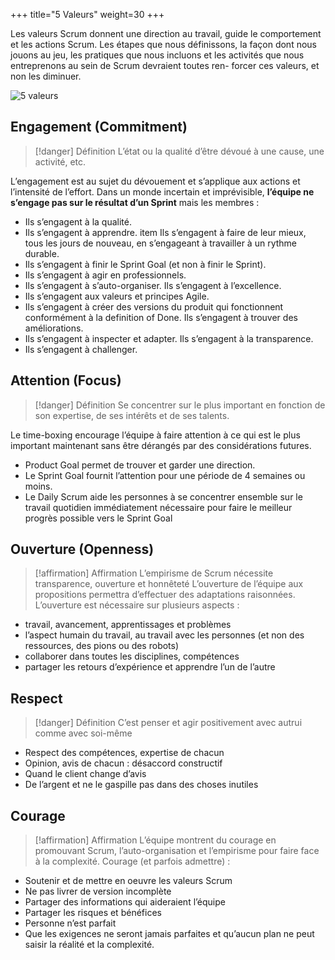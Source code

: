 +++
title="5 Valeurs"
weight=30
+++

Les valeurs Scrum donnent une direction au travail, guide le comportement et les actions
Scrum. Les étapes que nous définissons, la façon dont nous jouons au jeu, les pratiques que
nous incluons et les activités que nous entreprenons au sein de Scrum devraient toutes ren-
forcer ces valeurs, et non les diminuer.


![5 valeurs](5valeurs.png)

## Engagement (Commitment)
> [!danger] Définition
>  L’état ou la qualité d’être dévoué à une cause, une activité, etc.

L’engagement est au sujet du dévouement et s’applique aux actions et l’intensité de l’effort.
Dans un monde incertain et imprévisible, **l’équipe ne s’engage pas sur le résultat d’un Sprint**
mais les membres :
- Ils s’engagent à la qualité.
- Ils s’engagent à apprendre. item Ils s’engagent à faire de leur mieux, tous les jours de nouveau, en s’engageant à travailler à un rythme durable.
- Ils s’engagent à finir le Sprint Goal (et non à finir le Sprint).
- Ils s’engagent à agir en professionnels.
- Ils s’engagent à s’auto-organiser. Ils s’engagent à l’excellence.
- Ils s’engagent aux valeurs et principes Agile.
- Ils s’engagent à créer des versions du produit qui fonctionnent conformément à la definition of Done. Ils s’engagent à trouver des améliorations.
- Ils s’engagent à inspecter et adapter. Ils s’engagent à la transparence.
- Ils s’engagent à challenger.

## Attention (Focus)
> [!danger] Définition
>  Se concentrer sur le plus important en fonction de son expertise, de ses intérêts et de ses
>  talents.

Le time-boxing encourage l’équipe à faire attention à ce qui est le plus important maintenant sans être dérangés par des considérations futures.
- Product Goal permet de trouver et garder une direction.
- Le Sprint Goal fournit l’attention pour une période de 4 semaines ou moins.
- Le Daily Scrum aide les personnes à se concentrer ensemble sur le travail quotidien immédiatement nécessaire pour faire le meilleur progrès possible vers le Sprint Goal

## Ouverture (Openness)
> [!affirmation] Affirmation
>  L’empirisme de Scrum nécessite transparence, ouverture et honnêteté
L’ouverture de l’équipe aux propositions permettra d’effectuer des adaptations raisonnées.  
L’ouverture est nécessaire sur plusieurs aspects :
- travail, avancement, apprentissages et problèmes
- l’aspect humain du travail, au travail avec les personnes (et non des ressources, des pions ou des robots)
- collaborer dans toutes les disciplines, compétences
- partager les retours d’expérience et apprendre l’un de l’autre

## Respect
> [!danger] Définition
>  C’est penser et agir positivement avec autrui comme avec soi-même
- Respect des compétences, expertise de chacun
- Opinion, avis de chacun : désaccord constructif
- Quand le client change d’avis
- De l’argent et ne le gaspille pas dans des choses inutiles

## Courage
> [!affirmation] Affirmation
>  L’équipe montrent du courage en promouvant Scrum, l’auto-organisation et l’empirisme
>  pour faire face à la complexité.
Courage (et parfois admettre) :
- Soutenir et de mettre en oeuvre les valeurs Scrum
- Ne pas livrer de version incomplète
- Partager des informations qui aideraient l’équipe
- Partager les risques et bénéfices
- Personne n’est parfait
- Que les exigences ne seront jamais parfaites et qu’aucun plan ne peut saisir la réalité et la complexité.
